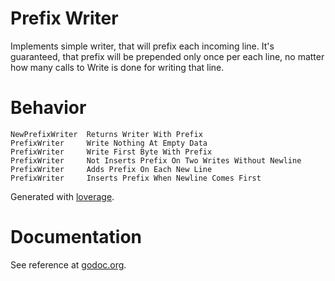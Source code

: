 # Prefix Writer

Implements simple writer, that will prefix each incoming line. It's guaranteed,
that prefix will be prepended only once per each line, no matter how many calls
to Write is done for writing that line.

# Behavior
```
NewPrefixWriter  Returns Writer With Prefix
PrefixWriter     Write Nothing At Empty Data
PrefixWriter     Write First Byte With Prefix
PrefixWriter     Not Inserts Prefix On Two Writes Without Newline
PrefixWriter     Adds Prefix On Each New Line
PrefixWriter     Inserts Prefix When Newline Comes First
```

Generated with [loverage](https://github.com/kovetskiy/loverage).

# Documentation

See reference at [godoc.org](http://godoc.org/github.com/reconquest/go-prefixwriter).
